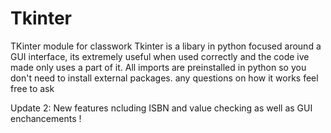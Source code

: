 # Tkinter
TKinter module for classwork 
Tkinter is a libary in python focused around a GUI interface, its extremely useful when used correctly and the code ive made only uses a part of it.
All imports are preinstalled in python so you don't need to install external packages.
any questions on how it works feel free to ask 

Update 2:
New features ncluding ISBN and value checking as well as GUI enchancements !



